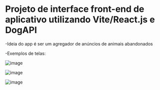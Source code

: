 # Projeto de interface front-end de aplicativo utilizando Vite/React.js e DogAPI

-Ideia do app é ser um agregador de anúncios de animais abandonados

-Exemplos de telas:

![image](https://github.com/Leno17/SOSAnimais/assets/127207859/1a0a1909-2645-4f79-9d48-824c25d91f46)

![image](https://github.com/Leno17/SOSAnimais/assets/127207859/ddb32064-d0a9-48eb-8fb1-ede7c533f126)

![image](https://github.com/Leno17/SOSAnimais/assets/127207859/e697a293-3f91-4099-9c60-6a1c9808c997)

